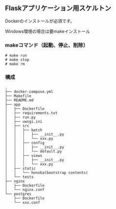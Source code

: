 ## Flaskアプリケーション用スケルトン
Dockerのインストールが必須です。

Windows環境の場合は要makeインストール

### makeコマンド（起動、停止、削除）
```
# make run
# make stop
# make rm
```

### 構成
```
.
├── docker-compose.yml
├── Makefile
├── README.md
├── app
│   ├── Dockerfile
│   ├── requirements.txt
│   ├── run.py
│   ├── uwsgi.ini
│   ├── src
│   │   ├── batch
│   │   │   ├── __init__.py
│   │   │   └── xxx.py
│   │   ├── config
│   │   │   ├── __init__.py
│   │   │   └── default.py
│   │   ├── views
│   │   │   ├── __init__.py
│   │   │   └── xxx.py
│   ├── static
│   │   └── honoka(bootstrap contents)
│   └── tests
├── nginx
│   ├── Dockerfile
│   └── nginx.conf
└── postgres
    ├── Dockerfile
    └── xxx.conf
```
